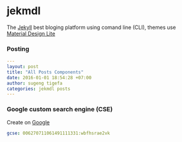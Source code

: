 # jekmdl
The [Jekyll](http://jekyllrb.com) best bloging platform using comand line (CLI), themes use [Material Design Lite](http://getmdl.io)

### Posting
```yaml
---
layout: post
title: "All Posts Components"
date: 2016-01-01 18:54:28 +07:00
author: sugeng tigefa
categories: jekmdl posts
---
```

### Google custom search engine (CSE)
Create on [Google](https://cse.google.com/cse/all)
```yaml
gcse: 006270711061491111331:wbfhsrae2vk
```